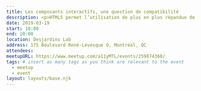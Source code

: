 ```yaml
---
title: Les composants interactifs, une question de compatibilité
description: <p>HTML5 permet l’utilisation de plus en plus répandue de composants interactifs comme des menus déroulants, des carrousels, des accordéons, des onglets, des boîtes de dialogue, etc. Comment faire en sorte que ces composants soient compatibles avec différentes combinaisons de lecteurs d’écran et de navigateurs ? Quelles sont les recommandations de WAI-ARIA sur la façon dont ils doivent fonctionner ? Comment les rendre le plus intuitif possible pour les utilisateurs ayant des limitations ? Comment leur fournir de l’aide contextuelle au besoin ?</p><p>Nous vous proposerons des pistes de réponse afin que vous puissiez bien utiliser et rendre accessible ces composants interactifs. À partir d’exemples concrets, nous nous pencherons principalement sur quatre de ces composants ":" les menus déroulants, les onglets, les accordéons et les boîtes de dialogue.</p>
date: 2019-03-19
start: 18:00
end: 20:00
location: Desjardins Lab
address: 175 Boulevard René-Lévesque O, Montréal, QC
attendees:
meetupURL: https://www.meetup.com/a11yMTL/events/259874360/
tags: # insert as many tags as you think are relevant to the event
  - meetup
  - event
layout: layouts/base.njk
---
```

